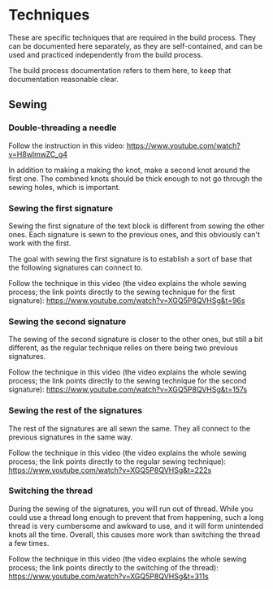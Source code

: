 # Techniques

These are specific techniques that are required in the build process. They can be documented here separately, as they are self-contained, and can be used and practiced independently from the build process.

The build process documentation refers to them here, to keep that documentation reasonable clear.


## Sewing

### Double-threading a needle

Follow the instruction in this video:
https://www.youtube.com/watch?v=H8wlmwZC_g4

In addition to making a making the knot, make a second knot around the first one. The combined knots should be thick enough to not go through the sewing holes, which is important.

### Sewing the first signature

Sewing the first signature of the text block is different from sowing the other ones. Each signature is sewn to the previous ones, and this obviously can't work with the first.

The goal with sewing the first signature is to establish a sort of base that the following signatures can connect to.

Follow the technique in this video (the video explains the whole sewing process; the link points directly to the sewing technique for the first signature):
https://www.youtube.com/watch?v=XGQ5P8QVHSg&t=96s

### Sewing the second signature

The sewing of the second signature is closer to the other ones, but still a bit different, as the regular technique relies on there being two previous signatures.

Follow the technique in this video (the video explains the whole sewing process; the link points directly to the sewing technique for the second signature):
https://www.youtube.com/watch?v=XGQ5P8QVHSg&t=157s

### Sewing the rest of the signatures

The rest of the signatures are all sewn the same. They all connect to the previous signatures in the same way.

Follow the technique in this video (the video explains the whole sewing process; the link points directly to the regular sewing technique):
https://www.youtube.com/watch?v=XGQ5P8QVHSg&t=222s

### Switching the thread

During the sewing of the signatures, you will run out of thread. While you could use a thread long enough to prevent that from happening, such a long thread is very cumbersome and awkward to use, and it will form unintended knots all the time. Overall, this causes more work than switching the thread a few times.

Follow the technique in this video (the video explains the whole sewing process; the link points directly to the switching of the thread):
https://www.youtube.com/watch?v=XGQ5P8QVHSg&t=311s
